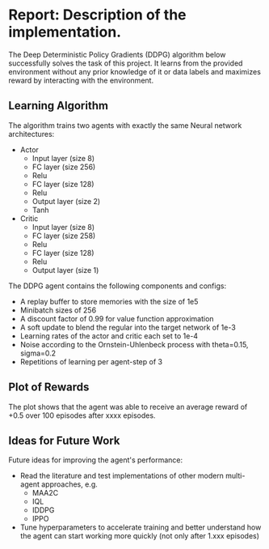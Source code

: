 # Report: Description of the implementation.

The Deep Deterministic Policy Gradients (DDPG) algorithm below successfully solves the task of this project. It learns from the provided environment without any prior knowledge of it or data labels and maximizes reward by interacting with the environment.

## Learning Algorithm
The algorithm trains two agents with exactly the same Neural network architectures:
- Actor
  - Input layer (size 8)
  - FC layer (size 256)
  - Relu
  - FC layer (size 128)
  - Relu
  - Output layer (size 2)
  - Tanh
- Critic
  - Input layer (size 8)
  - FC layer (size 258)
  - Relu
  - FC layer (size 128)
  - Relu
  - Output layer (size 1)

The DDPG agent contains the following components and configs:
- A replay buffer to store memories with the size of 1e5
- Minibatch sizes of 256
- A discount factor of 0.99 for value function approximation
- A soft update to blend the regular into the target network of 1e-3
- Learning rates of the actor and critic each set to 1e-4
- Noise according to the Ornstein-Uhlenbeck process with theta=0.15, sigma=0.2
- Repetitions of learning per agent-step of 3

## Plot of Rewards


The plot shows that the agent was able to receive an average reward of +0.5 over 100 episodes after xxxx episodes. 

## Ideas for Future Work

Future ideas for improving the agent's performance:
- Read the literature and test implementations of other modern multi-agent approaches, e.g.
  - MAA2C
  - IQL
  - IDDPG
  - IPPO
- Tune hyperparameters to accelerate training and better understand how the agent can start working more quickly (not only after 1.xxx episodes) 
